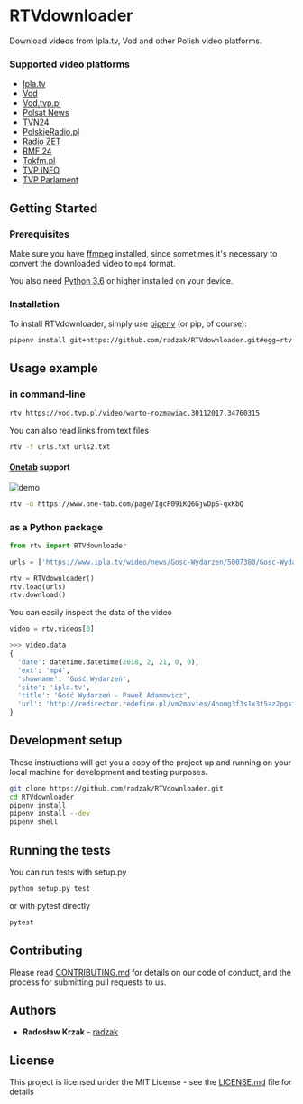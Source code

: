 # RTVdownloader

Download videos from Ipla.tv, Vod and other Polish video platforms.

### Supported video platforms 

* [Ipla.tv](https://www.ipla.tv/)
* [Vod](https://vod.pl/)
* [Vod.tvp.pl](https://vod.tvp.pl/)
* [Polsat News](www.polsatnews.pl/)
* [TVN24](https://www.tvn24.pl/)
* [PolskieRadio.pl](https://www.polskieradio.pl/)
* [Radio ZET](www.radiozet.pl/)
* [RMF 24](www.rmf24.pl/)
* [Tokfm.pl](http://www.tokfm.pl/)
* [TVP INFO](https://www.tvp.info/)
* [TVP Parlament](www.tvpparlament.pl/)

## Getting Started

### Prerequisites

Make sure you have [ffmpeg](https://www.ffmpeg.org/download.html) installed, since sometimes it's necessary to convert the downloaded video to `mp4` format.

You also need [Python 3.6](https://www.python.org/downloads/) or higher installed on your device.

### Installation

To install RTVdownloader, simply use [pipenv](https://github.com/pypa/pipenv) (or pip, of course):

```bash
pipenv install git+https://github.com/radzak/RTVdownloader.git#egg=rtv
```

## Usage example

### in command-line

```bash
rtv https://vod.tvp.pl/video/warto-rozmawiac,30112017,34760315
```

You can also read links from text files

```bash
rtv -f urls.txt urls2.txt
```

#### [Onetab](https://www.one-tab.com/) support

![demo](https://media.giphy.com/media/65GAmVtwFM9Ba554ci/giphy.gif)

```bash
rtv -o https://www.one-tab.com/page/IgcP09iKQ6GjwDpS-qxKbQ
```

### as a Python package

```python
from rtv import RTVdownloader

urls = ['https://www.ipla.tv/wideo/news/Gosc-Wydarzen/5007380/Gosc-Wydarzen-Pawel-Adamowicz/090c6a4705c443633df966d648040a8a']

rtv = RTVdownloader()
rtv.load(urls)
rtv.download()
```

You can easily inspect the data of the video 

```python
video = rtv.videos[0]

>>> video.data
{
  'date': datetime.datetime(2018, 2, 21, 0, 0),
  'ext': 'mp4',
  'showname': 'Gość Wydarzeń',
  'site': 'ipla.tv',
  'title': 'Gość Wydarzeń - Paweł Adamowicz',
  'url': 'http://redirector.redefine.pl/vm2movies/4homg3f3s1x3t5az2pgsijatktx5c9hn.mp4'
}
```
 
## Development setup

These instructions will get you a copy of the project up and running on your local machine for development and testing purposes.

```bash
git clone https://github.com/radzak/RTVdownloader.git
cd RTVdownloader
pipenv install
pipenv install --dev
pipenv shell
```

## Running the tests

You can run tests with setup.py

```bash
python setup.py test
```

or with pytest directly

```bash
pytest
``` 

## Contributing

Please read [CONTRIBUTING.md](https://gist.github.com/PurpleBooth/b24679402957c63ec426) for details on our code of conduct, and the process for submitting pull requests to us.

## Authors

* **Radosław Krzak** - [radzak](https://github.com/radzak)

## License

This project is licensed under the MIT License - see the [LICENSE.md](LICENSE.md) file for details
